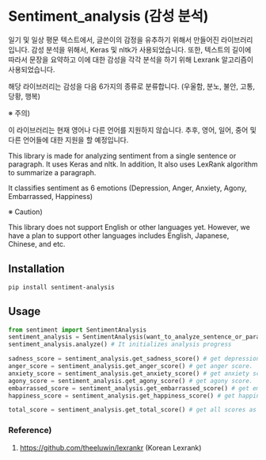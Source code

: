 # Sentiment_analysis (감성 분석)
일기 및 일상 평문 텍스트에서, 글쓴이의 감정을 유추하기 위해서 만들어진 라이브러리입니다. 감성 분석을 위해서,
Keras 및 nltk가 사용되었습니다. 또한, 텍스트의 길이에 따라서 문장을 요약하고 이에 대한 감성을 각각 분석을 하기 위해
Lexrank 알고리즘이 사용되었습니다.

해당 라이브러리는 감성을 다음 6가지의 종류로 분류합니다. (우울함, 분노, 불안, 고통, 당황, 행복)

※ 주의)

이 라이브러리는 현재 영어나 다른 언어를 지원하지 않습니다. 추후, 영어, 일어, 중어 및 다른 언어들에 대한 지원을 할 예정입니다.

This library is made for analyzing sentiment from a single sentence or paragraph. It uses Keras and nltk.
In addition, It also uses LexRank algorithm to summarize a paragraph.

It classifies sentiment as 6 emotions (Depression, Anger, Anxiety, Agony, Embarrassed, Happiness)

※ Caution)

This library does not support English or other languages yet. However, we have a plan to support other languages includes English, Japanese, Chinese, and etc. 

## Installation
`pip install sentiment-analysis`

## Usage
```python
from sentiment import SentimentAnalysis
sentiment_analysis = SentimentAnalysis(want_to_analyze_sentence_or_paragraph)
sentiment_analysis.analyze() # It initializes analysis progress

sadness_score = sentiment_analysis.get_sadness_score() # get depression score.
anger_score = sentiment_analysis.get_anger_score() # get anger score.
anxiety_score = sentiment_analysis.get_anxiety_score() # get anxiety score.
agony_score = sentiment_analysis.get_agony_score() # get agony score.
embarrassed_score = sentiment_analysis.get_embarrassed_score() # get embarrassed score.
happiness_score = sentiment_analysis.get_happiness_score() # get happiness score.

total_score = sentiment_analysis.get_total_score() # get all scores as list type.

```

### Reference)
1. https://github.com/theeluwin/lexrankr (Korean Lexrank)
